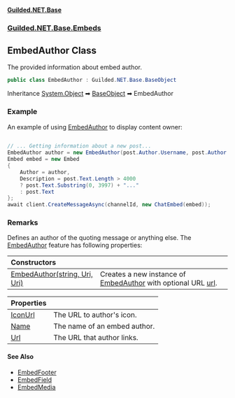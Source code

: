 
#### [Guilded.NET.Base](Guilded_NET_Base 'Guilded_NET_Base')
### [Guilded.NET.Base.Embeds](Guilded_NET_Base#Guilded_NET_Base_Embeds 'Guilded.NET.Base.Embeds')
## EmbedAuthor Class
The provided information about embed author.  
```csharp
public class EmbedAuthor : Guilded.NET.Base.BaseObject
```

Inheritance [System.Object](https://docs.microsoft.com/en-us/dotnet/api/System.Object 'System.Object') &#x27A1; [BaseObject](BaseObject 'Guilded.NET.Base.BaseObject') &#x27A1; EmbedAuthor  
### Example
An example of using [EmbedAuthor](EmbedAuthor 'Guilded.NET.Base.Embeds.EmbedAuthor') to display content owner:

```csharp
  
// ... Getting information about a new post...  
EmbedAuthor author = new EmbedAuthor(post.Author.Username, post.Author.Avatar, post.Url);  
Embed embed = new Embed  
{  
    Author = author,  
    Description = post.Text.Length > 4000  
    ? post.Text.Substring(0, 3997) + "..."  
    : post.Text  
};  
await client.CreateMessageAsync(channelId, new ChatEmbed(embed));  
```
### Remarks
Defines an author of the quoting message or anything else. The [EmbedAuthor](EmbedAuthor 'Guilded.NET.Base.Embeds.EmbedAuthor') feature has following properties:

| Constructors | |
| :--- | :--- |
| [EmbedAuthor(string, Uri, Uri)](EmbedAuthor_EmbedAuthor(string_Uri_Uri) 'Guilded.NET.Base.Embeds.EmbedAuthor.EmbedAuthor(string, System.Uri, System.Uri)') | Creates a new instance of [EmbedAuthor](EmbedAuthor 'Guilded.NET.Base.Embeds.EmbedAuthor') with optional URL [url](EmbedAuthor_EmbedAuthor(string_Uri_Uri)#Guilded_NET_Base_Embeds_EmbedAuthor_EmbedAuthor(string_System_Uri_System_Uri)_url 'Guilded.NET.Base.Embeds.EmbedAuthor.EmbedAuthor(string, System.Uri, System.Uri).url').<br/> |

| Properties | |
| :--- | :--- |
| [IconUrl](EmbedAuthor_IconUrl 'Guilded.NET.Base.Embeds.EmbedAuthor.IconUrl') | The URL to author's icon.<br/> |
| [Name](EmbedAuthor_Name 'Guilded.NET.Base.Embeds.EmbedAuthor.Name') | The name of an embed author.<br/> |
| [Url](EmbedAuthor_Url 'Guilded.NET.Base.Embeds.EmbedAuthor.Url') | The URL that author links.<br/> |

#### See Also
- [EmbedFooter](EmbedFooter 'Guilded.NET.Base.Embeds.EmbedFooter')
- [EmbedField](EmbedField 'Guilded.NET.Base.Embeds.EmbedField')
- [EmbedMedia](EmbedMedia 'Guilded.NET.Base.Embeds.EmbedMedia')
